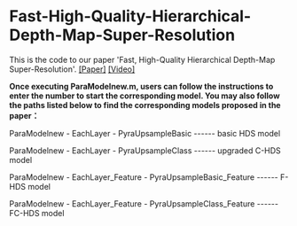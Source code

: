 # Fast-High-Quality-Hierarchical-Depth-Map-Super-Resolution
This is the code to our paper 'Fast, High-Quality Hierarchical Depth-Map Super-Resolution'. [[Paper]](https://purehost.bath.ac.uk/ws/portalfiles/portal/225844913/ACM_MM_CAMERA_READY.pdf) [[Video]](https://youtu.be/F8cun8N_7Yc)

**Once executing ParaModelnew.m, users can follow the instructions to enter the number to start the corresponding model. You may also follow the paths listed below to find the corresponding models proposed in the paper：**

ParaModelnew - EachLayer - PyraUpsampleBasic                            ------                basic HDS model 

ParaModelnew - EachLayer - PyraUpsampleClass                            ------                upgraded C-HDS model 

ParaModelnew - EachLayer_Feature - PyraUpsampleBasic_Feature            ------                F-HDS model

ParaModelnew - EachLayer_Feature - PyraUpsampleClass_Feature            ------                FC-HDS model
